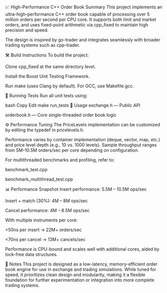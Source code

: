📈 High-Performance C++ Order Book
Summary
This project implements an ultra-high-performance C++ order book capable of processing over 5 million orders per second per CPU core. It supports both limit and market orders, and uses fixed-point arithmetic via cpp_fixed to maintain high precision and speed.

The design is inspired by go-trader and integrates seamlessly with broader trading systems such as cpp-trader.

🛠 Build Instructions
To build the project:

Clone cpp_fixed at the same directory level.

Install the Boost Unit Testing Framework.

Run make (uses Clang by default). For GCC, use Makefile.gcc.

🧪 Running Tests
Run all unit tests using:

bash
Copy
Edit
make run_tests
📂 Usage
exchange.h — Public API

orderbook.h — Core single-threaded order book logic

⚙️ Performance Tuning
The PriceLevels implementation can be customized by editing the typedef in pricelevels.h.

Performance varies by container implementation (deque, vector, map, etc.) and price level depth (e.g., 10 vs. 1000 levels). Sample throughput ranges from 5M–10.5M orders/sec per core depending on configuration.

For multithreaded benchmarks and profiling, refer to:

benchmark_test.cpp

benchmark_multithread_test.cpp

📊 Performance Snapshot
Insert performance: 5.5M – 10.5M ops/sec

Insert + match (30%): 4M – 8M ops/sec

Cancel performance: 4M – 8.5M ops/sec

With multiple instruments per core:

<50ns per insert → 22M+ orders/sec

<70ns per cancel → 13M+ cancels/sec

Performance is CPU-bound and scales well with additional cores, aided by lock-free data structures.

📌 Notes
This project is designed as a low-latency, memory-efficient order book engine for use in exchange and trading simulations. While tuned for speed, it prioritizes clean design and modularity, making it a flexible foundation for further experimentation or integration into more complete trading systems.
